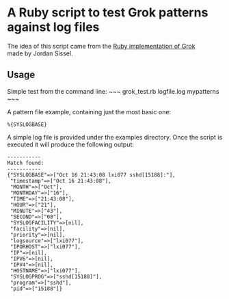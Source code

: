 A Ruby script to test Grok patterns against log files
=====================================================

The idea of this script came from the [Ruby implementation of Grok](https://github.com/jordansissel/ruby-grok)  
made by Jordan Sissel.

Usage
-----

Simple test from the command line: ~~~ grok_test.rb logfile.log mypatterns ~~~

A pattern file example, containing just the most basic one:
~~~
%{SYSLOGBASE}
~~~

A simple log file is provided under the examples directory. Once the script is
executed it will produce the following output:

~~~
-----------
Match found:
-----------
{"SYSLOGBASE"=>["Oct 16 21:43:08 lxi077 sshd[15188]:"],
 "timestamp"=>["Oct 16 21:43:08"],
 "MONTH"=>["Oct"],
 "MONTHDAY"=>["16"],
 "TIME"=>["21:43:08"],
 "HOUR"=>["21"],
 "MINUTE"=>["43"],
 "SECOND"=>["08"],
 "SYSLOGFACILITY"=>[nil],
 "facility"=>[nil],
 "priority"=>[nil],
 "logsource"=>["lxi077"],
 "IPORHOST"=>["lxi077"],
 "IP"=>[nil],
 "IPV6"=>[nil],
 "IPV4"=>[nil],
 "HOSTNAME"=>["lxi077"],
 "SYSLOGPROG"=>["sshd[15188]"],
 "program"=>["sshd"],
 "pid"=>["15188"]}
~~~

